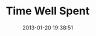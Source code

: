---
layout: post
title:  "Time Well Spent"
date:   2013-01-20 19:38:51
category: photo
link: http://i.imgur.com/DcHLtpB.jpg
---